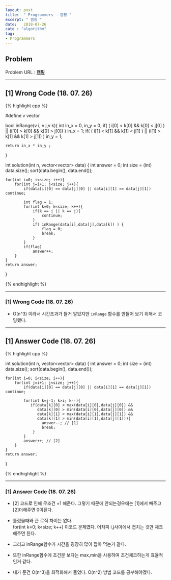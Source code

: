 ```yaml
---
layout: post
title:  " Programmers - 캠핑 "
excerpt: " 캠핑 "
date:   2018-07-26
cate : "algorithm"
tag:
- Programmers
---
```


## Problem 
Problem URL : **[캠핑](https://programmers.co.kr/learn/courses/30/lessons/1833)**

---

## [1] Wrong Code (18. 07. 26)

{% highlight cpp %}

#define v vector<int>

bool inRange(v i, v j,v k){
    int in_x = 0, in_y = 0;
    if( ( i[0] < k[0] && k[0] < j[0] ) || (i[0] > k[0] && k[0] > j[0]) )
        in_x = 1;
    if( ( i[1] < k[1] && k[1] < j[1] ) || (i[1] > k[1] && k[1] > j[1]) )
        in_y = 1;
    
    return in_x * in_y ;
}

int solution(int n, vector<vector<int>> data) {
    int answer = 0;
    int size = (int) data.size();
    sort(data.begin(), data.end());
    
    for(int i=0; i<size; i++){
        for(int j=i+1; j<size; j++){
            if(data[i][0] == data[j][0] || data[i][1] == data[j][1]) continue;
            
            int flag = 1;
            for(int k=0; k<size; k++){
                if(k == i || k == j){
                    continue;
                }
                if( inRange(data[i],data[j],data[k]) ) {
                    flag = 0;
                    break;
                }
            }
            if(flag)
                answer++;
        }
    }
    return answer;
}


{% endhighlight %}

---

### [1] Wrong Code (18. 07. 26)

* O(n^3) 이라서 시간초과가 뜰거 알았지만 `inRange` 함수를 만들어 보기 위해서 코딩했다.


---

## [1] Answer Code (18. 07. 26)

{% highlight cpp %}

int solution(int n, vector<vector<int>> data) {
    int answer = 0;
    int size = (int) data.size();
    sort(data.begin(), data.end());
    
    for(int i=0; i<size; i++){
        for(int j=i+1; j<size; j++){
            if(data[i][0] == data[j][0] || data[i][1] == data[j][1]) continue;
            
            for(int k=j-1; k>i; k--){
               if(data[k][0] < max(data[i][0],data[j][0]) &&
                  data[k][0] > min(data[i][0],data[j][0]) &&
                  data[k][1] < max(data[i][1],data[j][1]) &&
                  data[k][1] > min(data[i][1],data[j][1])){
                    answer--; // [1]
                    break;
                }
            }
            answer++; // [2]
        }
    }
    return answer;
}

{% endhighlight %}

---


### [1] Answer Code (18. 07. 26)

* [2] 코드로 인해 무조건 +1 해준다. 그렇기 때문에 안되는경우에는 [1]에서 빼주고 [2]더해주면 0이된다.

* 틀렸을때와 큰 로직 차이는 없다. <br> for(int k=0; k<size; k++) 이코드 문제였다. 어차피 i,j사이에서 겹치는 것만 체크해주면 된다.

* 그리고 inRange함수가 시간을 굉장히 많이 잡아 먹는거 같다. 

* 또한 inRange함수에 조건문 보다는 max,min을 사용하여 조건체크하는게 효율적인거 같다.

* 내가 푼건 O(n^3)을 최적화해서 풀었다. O(n^2) 방법 코드를 공부해야겠다.



